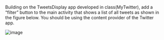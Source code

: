 
Building on the TweetsDisplay app developed in class(MyTwitter), add a “filter” button to the main activity
that shows a list of all tweets as shown in the figure below. You should be using the content provider of
the Twitter app.


![image](https://cloud.githubusercontent.com/assets/14539985/14408588/6b9d5140-fec0-11e5-9444-8e3233fe2c4c.png)
